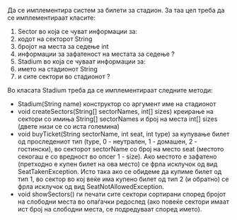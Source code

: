 Да се имплементира систем за билети за стадион. За таа цел треба да се имплементираат класите:

1. Sector во која се чуват информации за:
2. кодот на секторот String
3. бројот на места за седење int
4. информации за зафатеност на местата за седење ?
5. Stadium во која се чуваат информации за:
6. името на стадионот String
7. и сите сектори во стадионот ?

Во класата Stadium треба да се имплементираат следните методи:

* Stadium(String name) конструктор со аргумент име на стадионот
* void createSectors(String[] sectorNames, int[] sizes) креирање на сектори со имиња String[] sectorNames и број на места int[] sizes (двете низи се со иста големина)
* void buyTicket(String sectorName, int seat, int type) за купување билет од проследениот тип (type, 0 - неутрален, 1 - домашен, 2 - гостински), во секторот sectorName со број на место seat (местото секогаш е со вредност во опсег 1 - size). Ако местото е зафатено (претходно е купен билет на ова место) се фрла исклучок од вид SeatTakenException. Исто така ако се обидеме да купиме билет од тип 1, во сектор во кој веќе има купено билет од тип 2 (и обратно) се фрла исклучок од вид SeatNotAllowedException.
* void showSectors() ги печати сите сектори сортирани според бројот на слободни места во опаѓачки редослед (ако повеќе сектори имаат ист број на слободни места, се подредуваат според името).
